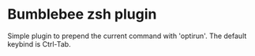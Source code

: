 # Bumblebee zsh plugin

Simple plugin to prepend the current command with 'optirun'. The default keybind is Ctrl-Tab.
